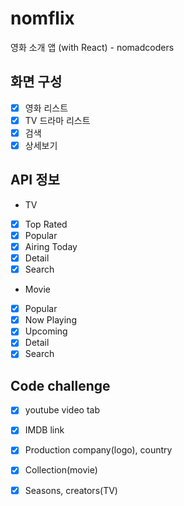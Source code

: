 # nomflix
영화 소개 앱 (with React) - nomadcoders

## 화면 구성
- [x] 영화 리스트
- [x] TV 드라마 리스트
- [x] 검색
- [x] 상세보기

## API 정보
- TV
- [x] Top Rated
- [x] Popular
- [x] Airing Today
- [x] Detail
- [x] Search
- Movie
- [x] Popular
- [x] Now Playing
- [x] Upcoming
- [x] Detail
- [x] Search

## Code challenge
- [x] youtube video tab
- [x] IMDB link
- [x] Production company(logo), country
- [x] Collection(movie)
- [x] Seasons, creators(TV)


